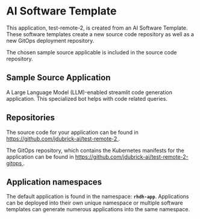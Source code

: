 # AI Software Template

This application, test-remote-2, is created from an AI Software Template. These software templates create a new source code repository as well as a new GitOps deployment repository.

The chosen sample source applicable is included in the source code repository.

## Sample Source Application

A Large Language Model (LLM)-enabled streamlit code generation application. This specialized bot helps with code related queries.

## Repositories

The source code for your application can be found in [https://github.com/jdubrick-ai/test-remote-2 ](https://github.com/jdubrick-ai/test-remote-2 ).
 
The GitOps repository, which contains the Kubernetes manifests for the application can be found in 
[https://github.com/jdubrick-ai/test-remote-2-gitops ](https://github.com/jdubrick-ai/test-remote-2-gitops ). 

## Application namespaces 

The default application is found in the namespace: **`rhdh-app`**. Applications can be deployed into their own unique namespace or multiple software templates can generate numerous applications into the same namespace.